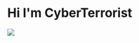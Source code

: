 <h1 aling="center">Hi I'm CyberTerrorist</h1>
<img src="https://img.shields.io/static/v1?label=CYBER&message=Terrorist&color=7159c1&style=for-the-badge&logo=ghost"/>
<title aling="left">Instagram: @daniewkiwi</title>
